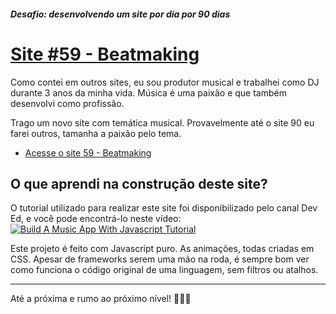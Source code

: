 ##### Desafio: desenvolvendo um site por dia por 90 dias 

# [Site #59 - Beatmaking](https://www.dorlyneto.com/90sites/59-beatmaking)

Como contei em outros sites, eu sou produtor musical e trabalhei como DJ durante 3 anos da minha vida. Música é uma paixão e que também desenvolvi como profissão.

Trago um novo site com temática musical. Provavelmente até o site 90 eu farei outros, tamanha a paixão pelo tema.
* [Acesse o site 59 - Beatmaking](https://www.dorlyneto.com/90sites/59-beatmaking)

## O que aprendi na construção deste site?

O tutorial utilizado para realizar este site foi disponibilizado pelo canal Dev Ed, e você pode encontrá-lo neste vídeo:
[![Build A Music App With Javascript Tutorial](https://img.youtube.com/vi/2VJlzeEVL8A/0.jpg)](https://www.youtube.com/watch?v=2VJlzeEVL8A)

Este projeto é feito com Javascript puro. As animações, todas criadas em CSS. Apesar de frameworks serem uma mão na roda, é sempre bom ver como funciona o código original de uma linguagem, sem filtros ou atalhos.

---

Até a próxima e rumo ao próximo nível! 🚀🚀🚀